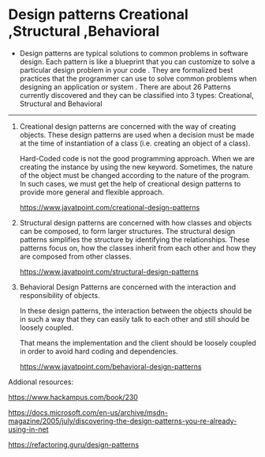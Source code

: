 # Design patterns Creational ,Structural ,Behavioral

* Design patterns are typical solutions to common problems in software design. Each pattern is like a blueprint that you can customize to solve a particular design problem in your code . 
They are formalized best practices that the programmer can use to solve common problems when designing an application or system . There are about 26 Patterns currently discovered and they can be classified into 3 types: Creational, Structural and Behavioral

--------------

1. Creational design patterns are concerned with the way of creating objects. These design patterns are used when a decision must be made at the time of instantiation of a class (i.e. creating an object of a class).

    Hard-Coded code is not the good programming approach. 
    When we are creating the instance by using the new keyword. Sometimes, the nature of the object must be changed according to the nature of the program.
    In such cases, we must get the help of creational design patterns to provide more general and flexible approach.

    https://www.javatpoint.com/creational-design-patterns

2. Structural design patterns are concerned with how classes and objects can be composed, to form larger structures.
The structural design patterns simplifies the structure by identifying the relationships.
These patterns focus on, how the classes inherit from each other and how they are composed from other classes.

    https://www.javatpoint.com/structural-design-patterns

3. Behavioral Design Patterns are concerned with the interaction and responsibility of objects.

    In these design patterns, the interaction between the objects should be in such a way that they can easily talk to each other and still should be loosely coupled.

    That means the implementation and the client should be loosely coupled in order to avoid hard coding and dependencies.

    https://www.javatpoint.com/behavioral-design-patterns

Addional resources:

https://www.hackampus.com/book/230

https://docs.microsoft.com/en-us/archive/msdn-magazine/2005/july/discovering-the-design-patterns-you-re-already-using-in-net

https://refactoring.guru/design-patterns